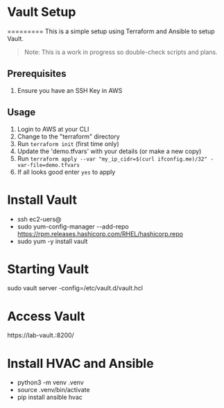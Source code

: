 # Vault Setup
=========
This is a simple setup using Terraform and Ansible to setup Vault.

> Note: This is a work in progress so double-check scripts and plans.

Prerequisites
-------------
1. Ensure you have an SSH Key in AWS

Usage
-----
1. Login to AWS at your CLI
2. Change to the "terraform" directory
3. Run `terraform init` (first time only)
4. Update the 'demo.tfvars' with your details (or make a new copy)
5. Run `terraform apply --var "my_ip_cidr=$(curl ifconfig.me)/32" -var-file=demo.tfvars`
6. If all looks good enter `yes` to apply

# Install Vault

- ssh ec2-uers@<server>
- sudo yum-config-manager --add-repo https://rpm.releases.hashicorp.com/RHEL/hashicorp.repo
- sudo yum -y install vault

# Starting Vault
sudo vault server -config=/etc/vault.d/vault.hcl

# Access Vault 
https://lab-vault.<dns entry>:8200/

# Install HVAC and Ansible
- python3 -m venv .venv
- source .venv/bin/activate
- pip install ansible hvac